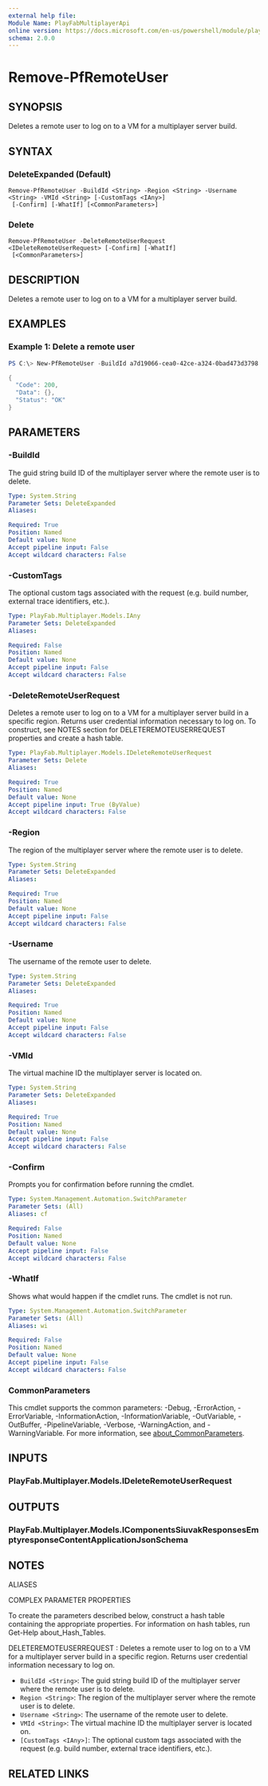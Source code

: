 ```yaml
---
external help file:
Module Name: PlayFabMultiplayerApi
online version: https://docs.microsoft.com/en-us/powershell/module/playfabmultiplayerapi/remove-pfremoteuser
schema: 2.0.0
---
```


# Remove-PfRemoteUser

## SYNOPSIS
Deletes a remote user to log on to a VM for a multiplayer server build.

## SYNTAX

### DeleteExpanded (Default)
```
Remove-PfRemoteUser -BuildId <String> -Region <String> -Username <String> -VMId <String> [-CustomTags <IAny>]
 [-Confirm] [-WhatIf] [<CommonParameters>]
```

### Delete
```
Remove-PfRemoteUser -DeleteRemoteUserRequest <IDeleteRemoteUserRequest> [-Confirm] [-WhatIf]
 [<CommonParameters>]
```

## DESCRIPTION
Deletes a remote user to log on to a VM for a multiplayer server build.

## EXAMPLES

### Example 1: Delete a remote user
```powershell
PS C:\> New-PfRemoteUser -BuildId a7d19066-cea0-42ce-a324-0bad473d3798 -Region AustraliaEast -Username example -VMId xcloudeau4u4yyxj4xymu:AustraliaEast:1E03_d63a680f-7513-4220-a4b9-5d47e26abd35:tvmps_2d52b58380bc02b08d3509ef77c241cff3b41063a8f8052028ac6df1ad2cc271_d | ConvertTo-Json -depth 5

{
  "Code": 200,
  "Data": {},
  "Status": "OK"
}
```



## PARAMETERS

### -BuildId
The guid string build ID of the multiplayer server where the remote user is to delete.

```yaml
Type: System.String
Parameter Sets: DeleteExpanded
Aliases:

Required: True
Position: Named
Default value: None
Accept pipeline input: False
Accept wildcard characters: False
```

### -CustomTags
The optional custom tags associated with the request (e.g.
build number, external trace identifiers, etc.).

```yaml
Type: PlayFab.Multiplayer.Models.IAny
Parameter Sets: DeleteExpanded
Aliases:

Required: False
Position: Named
Default value: None
Accept pipeline input: False
Accept wildcard characters: False
```

### -DeleteRemoteUserRequest
Deletes a remote user to log on to a VM for a multiplayer server build in a specific region.
Returns user credential information necessary to log on.
To construct, see NOTES section for DELETEREMOTEUSERREQUEST properties and create a hash table.

```yaml
Type: PlayFab.Multiplayer.Models.IDeleteRemoteUserRequest
Parameter Sets: Delete
Aliases:

Required: True
Position: Named
Default value: None
Accept pipeline input: True (ByValue)
Accept wildcard characters: False
```

### -Region
The region of the multiplayer server where the remote user is to delete.

```yaml
Type: System.String
Parameter Sets: DeleteExpanded
Aliases:

Required: True
Position: Named
Default value: None
Accept pipeline input: False
Accept wildcard characters: False
```

### -Username
The username of the remote user to delete.

```yaml
Type: System.String
Parameter Sets: DeleteExpanded
Aliases:

Required: True
Position: Named
Default value: None
Accept pipeline input: False
Accept wildcard characters: False
```

### -VMId
The virtual machine ID the multiplayer server is located on.

```yaml
Type: System.String
Parameter Sets: DeleteExpanded
Aliases:

Required: True
Position: Named
Default value: None
Accept pipeline input: False
Accept wildcard characters: False
```

### -Confirm
Prompts you for confirmation before running the cmdlet.

```yaml
Type: System.Management.Automation.SwitchParameter
Parameter Sets: (All)
Aliases: cf

Required: False
Position: Named
Default value: None
Accept pipeline input: False
Accept wildcard characters: False
```

### -WhatIf
Shows what would happen if the cmdlet runs.
The cmdlet is not run.

```yaml
Type: System.Management.Automation.SwitchParameter
Parameter Sets: (All)
Aliases: wi

Required: False
Position: Named
Default value: None
Accept pipeline input: False
Accept wildcard characters: False
```

### CommonParameters
This cmdlet supports the common parameters: -Debug, -ErrorAction, -ErrorVariable, -InformationAction, -InformationVariable, -OutVariable, -OutBuffer, -PipelineVariable, -Verbose, -WarningAction, and -WarningVariable. For more information, see [about_CommonParameters](http://go.microsoft.com/fwlink/?LinkID=113216).

## INPUTS

### PlayFab.Multiplayer.Models.IDeleteRemoteUserRequest

## OUTPUTS

### PlayFab.Multiplayer.Models.IComponentsSiuvakResponsesEmptyresponseContentApplicationJsonSchema

## NOTES

ALIASES

COMPLEX PARAMETER PROPERTIES

To create the parameters described below, construct a hash table containing the appropriate properties. For information on hash tables, run Get-Help about_Hash_Tables.


DELETEREMOTEUSERREQUEST <IDeleteRemoteUserRequest>: Deletes a remote user to log on to a VM for a multiplayer server build in a specific region. Returns user credential information necessary to log on.
  - `BuildId <String>`: The guid string build ID of the multiplayer server where the remote user is to delete.
  - `Region <String>`: The region of the multiplayer server where the remote user is to delete.
  - `Username <String>`: The username of the remote user to delete.
  - `VMId <String>`: The virtual machine ID the multiplayer server is located on.
  - `[CustomTags <IAny>]`: The optional custom tags associated with the request (e.g. build number, external trace identifiers, etc.).

## RELATED LINKS

